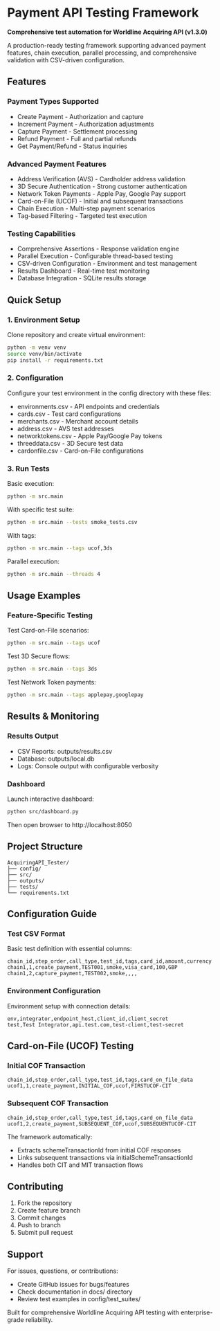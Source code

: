 # Payment API Testing Framework

**Comprehensive test automation for Worldline Acquiring API (v1.3.0)**

A production-ready testing framework supporting advanced payment features, chain execution, parallel processing, and comprehensive validation with CSV-driven configuration.

## Features

### Payment Types Supported
- Create Payment - Authorization and capture
- Increment Payment - Authorization adjustments  
- Capture Payment - Settlement processing
- Refund Payment - Full and partial refunds
- Get Payment/Refund - Status inquiries

### Advanced Payment Features
- Address Verification (AVS) - Cardholder address validation
- 3D Secure Authentication - Strong customer authentication
- Network Token Payments - Apple Pay, Google Pay support
- Card-on-File (UCOF) - Initial and subsequent transactions
- Chain Execution - Multi-step payment scenarios
- Tag-based Filtering - Targeted test execution

### Testing Capabilities
- Comprehensive Assertions - Response validation engine
- Parallel Execution - Configurable thread-based testing
- CSV-driven Configuration - Environment and test management
- Results Dashboard - Real-time test monitoring
- Database Integration - SQLite results storage

## Quick Setup

### 1. Environment Setup

Clone repository and create virtual environment:

```bash
python -m venv venv
source venv/bin/activate
pip install -r requirements.txt
```

### 2. Configuration

Configure your test environment in the config directory with these files:
- environments.csv - API endpoints and credentials
- cards.csv - Test card configurations
- merchants.csv - Merchant account details
- address.csv - AVS test addresses
- networktokens.csv - Apple Pay/Google Pay tokens
- threeddata.csv - 3D Secure test data
- cardonfile.csv - Card-on-File configurations

### 3. Run Tests

Basic execution:
```bash
python -m src.main
```

With specific test suite:
```bash
python -m src.main --tests smoke_tests.csv
```

With tags:
```bash
python -m src.main --tags ucof,3ds
```

Parallel execution:
```bash
python -m src.main --threads 4
```

## Usage Examples

### Feature-Specific Testing

Test Card-on-File scenarios:
```bash
python -m src.main --tags ucof
```

Test 3D Secure flows:
```bash
python -m src.main --tags 3ds
```

Test Network Token payments:
```bash
python -m src.main --tags applepay,googlepay
```

## Results & Monitoring

### Results Output
- CSV Reports: outputs/results.csv
- Database: outputs/local.db  
- Logs: Console output with configurable verbosity

### Dashboard
Launch interactive dashboard:
```bash
python src/dashboard.py
```
Then open browser to http://localhost:8050

## Project Structure

```
AcquiringAPI_Tester/
├── config/
├── src/
├── outputs/
├── tests/
└── requirements.txt
```

## Configuration Guide

### Test CSV Format
Basic test definition with essential columns:

```csv
chain_id,step_order,call_type,test_id,tags,card_id,amount,currency
chain1,1,create_payment,TEST001,smoke,visa_card,100,GBP
chain1,2,capture_payment,TEST002,smoke,,,,
```

### Environment Configuration
Environment setup with connection details:

```csv
env,integrator,endpoint_host,client_id,client_secret
test,Test Integrator,api.test.com,test-client,test-secret
```

## Card-on-File (UCOF) Testing

### Initial COF Transaction
```csv
chain_id,step_order,call_type,test_id,tags,card_on_file_data
ucof1,1,create_payment,INITIAL_COF,ucof,FIRSTUCOF-CIT
```

### Subsequent COF Transaction
```csv
chain_id,step_order,call_type,test_id,tags,card_on_file_data
ucof1,2,create_payment,SUBSEQUENT_COF,ucof,SUBSEQUENTUCOF-CIT
```

The framework automatically:
- Extracts schemeTransactionId from initial COF responses
- Links subsequent transactions via initialSchemeTransactionId
- Handles both CIT and MIT transaction flows

## Contributing

1. Fork the repository
2. Create feature branch
3. Commit changes
4. Push to branch  
5. Submit pull request

## Support

For issues, questions, or contributions:
- Create GitHub issues for bugs/features
- Check documentation in docs/ directory
- Review test examples in config/test_suites/

Built for comprehensive Worldline Acquiring API testing with enterprise-grade reliability.